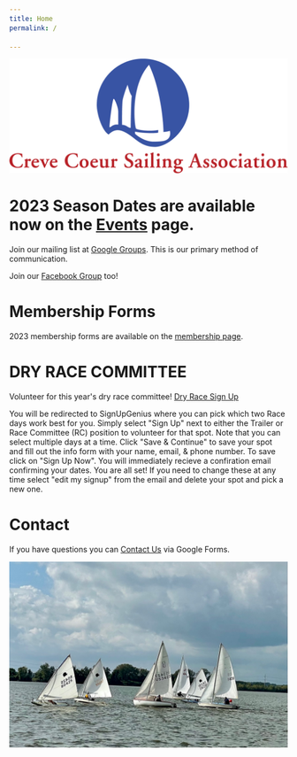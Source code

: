 ```yaml
---
title: Home
permalink: /

---
```

![ccsalogo](/assets/images/CCSA-Logo-Horizontal.png)

# 2023 Season Dates are available now on the [Events](/events/) page. 

Join our mailing list at [Google Groups](https://groups.google.com/forum/#!forum/ccsa-members). 
This is our primary method of communication.

Join our [Facebook Group](https://www.facebook.com/groups/112029055498260) too!

# Membership Forms

2023 membership forms are available on the [membership page](/learning/membership.html).

# DRY RACE COMMITTEE
Volunteer for this year's dry race committee! [Dry Race Sign Up](https://www.signupgenius.com/go/10c094ca5ab28a0f4c34-dryrace#/) 

You will be redirected to SignUpGenius where you can pick which two Race days work best for you. Simply select "Sign Up" next to either the Trailer or Race Committee (RC) position to volunteer for that spot. Note that you can select multiple days at a time. Click "Save & Continue" to save your spot and fill out the info form with your name, email, & phone number. To save click on "Sign Up Now". You will immediately recieve a confiration email confirming your dates. You are all set! If you need to change these at any time select "edit my signup" from the email and delete your spot and pick a new one. 

# Contact
If you have questions you can [Contact Us](https://www.sailccsa.com/about-us/contact) via Google Forms.

![sailboat racing](/assets/images/racing.jpeg)
